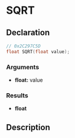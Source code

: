 # SQRT

## Declaration
```cpp
// 0x2C297C5D
float SQRT(float value);
```

### Arguments
- **float:** value

### Results
- **float**

## Description
